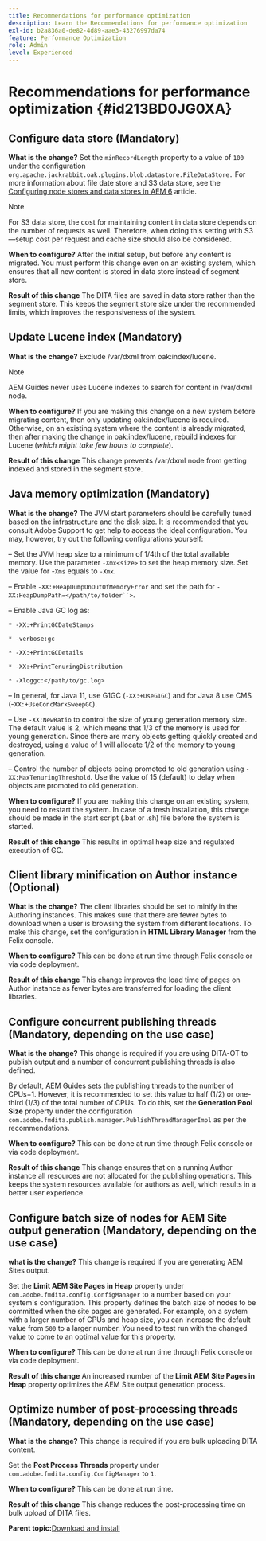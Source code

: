 ```yaml
---
title: Recommendations for performance optimization
description: Learn the Recommendations for performance optimization
exl-id: b2a836a0-de82-4d89-aae3-43276997da74
feature: Performance Optimization
role: Admin
level: Experienced
---
```

# Recommendations for performance optimization {#id213BD0JG0XA}

## Configure data store \(Mandatory\) 

**What is the change?**
Set the `minRecordLength` property to a value of `100` under the configuration `org.apache.jackrabbit.oak.plugins.blob.datastore.FileDataStore.` For more information about file date store and S3 data store, see the [Configuring node stores and data stores in AEM 6](https://helpx.adobe.com/experience-manager/6-5/sites/deploying/using/data-store-config.html) article.

>[!NOTE]
>
> For S3 data store, the cost for maintaining content in data store depends on the number of requests as well. Therefore, when doing this setting with S3—setup cost per request and cache size should also be considered.

**When to configure?**
After the initial setup, but before any content is migrated. You must perform this change even on an existing system, which ensures that all new content is stored in data store instead of segment store.

**Result of this change**
The DITA files are saved in data store rather than the segment store. This keeps the segment store size under the recommended limits, which improves the responsiveness of the system.

## Update Lucene index \(Mandatory\) 

**What is the change?**
Exclude /var/dxml from oak:index/lucene.

>[!NOTE]
>
> AEM Guides never uses Lucene indexes to search for content in /var/dxml node.

**When to configure?**
If you are making this change on a new system before migrating content, then only updating oak:index/lucene is required. Otherwise, on an existing system where the content is already migrated, then after making the change in oak:index/lucene, rebuild indexes for Lucene \(*which might take few hours to complete*\).

**Result of this change**
This change prevents /var/dxml node from getting indexed and stored in the segment store.

## Java memory optimization \(Mandatory\) 

**What is the change?**
The JVM start parameters should be carefully tuned based on the infrastructure and the disk size. It is recommended that you consult Adobe Support to get help to access the ideal configuration. You may, however, try out the following configurations yourself:

– Set the JVM heap size to a minimum of 1/4th of the total available memory. Use the parameter `-Xmx<size>` to set the heap memory size. Set the value for -`Xms` equals to `-Xmx`.

– Enable `-XX:+HeapDumpOnOutOfMemoryError` and set the path for `-XX:HeapDumpPath=</path/to/folder``>`.

– Enable Java GC log as:

`* -XX:+PrintGCDateStamps`

`* -verbose:gc`

`* -XX:+PrintGCDetails`

`* -XX:+PrintTenuringDistribution`

`* -Xloggc:</path/to/gc.log>`

– In general, for Java 11, use G1GC \(`-XX:+UseG1GC`\) and for Java 8 use CMS \(-`XX:+UseConcMarkSweepGC`\).

– Use `-XX:NewRatio` to control the size of young generation memory size. The default value is 2, which means that 1/3 of the memory is used for young generation. Since there are many objects getting quickly created and destroyed, using a value of 1 will allocate 1/2 of the memory to young generation.

– Control the number of objects being promoted to old generation using `-XX:MaxTenuringThreshold`. Use the value of 15 \(default\) to delay when objects are promoted to old generation.

**When to configure?**
If you are making this change on an existing system, you need to restart the system. In case of a fresh installation, this change should be made in the start script \(.bat or .sh\) file before the system is started.

**Result of this change**
This results in optimal heap size and regulated execution of GC.

## Client library minification on Author instance \(Optional\) 

**What is the change?**
The client libraries should be set to minify in the Authoring instances. This makes sure that there are fewer bytes to download when a user is browsing the system from different locations. To make this change, set the configuration in **HTML Library Manager** from the Felix console.

**When to configure?**
This can be done at run time through Felix console or via code deployment.

**Result of this change**
This change improves the load time of pages on Author instance as fewer bytes are transferred for loading the client libraries.

## Configure concurrent publishing threads \(Mandatory, depending on the use case\) 

**What is the change?**
This change is required if you are using DITA-OT to publish output and a number of concurrent publishing threads is also defined.

By default, AEM Guides sets the publishing threads to the number of CPUs+1. However, it is recommended to set this value to half \(1/2\) or one-third \(1/3\) of the total number of CPUs. To do this, set the **Generation Pool Size** property under the configuration `com.adobe.fmdita.publish.manager.PublishThreadManagerImpl` as per the recommendations.

**When to configure?**
This can be done at run time through Felix console or via code deployment.

**Result of this change**
This change ensures that on a running Author instance all resources are not allocated for the publishing operations. This keeps the system resources available for authors as well, which results in a better user experience.

## Configure batch size of nodes for AEM Site output generation \(Mandatory, depending on the use case\) 

**what is the change?**
This change is required if you are generating AEM Sites output.

Set the **Limit AEM Site Pages in Heap** property under `com.adobe.fmdita.config.ConfigManager` to a number based on your system's configuration. This property defines the batch size of nodes to be committed when the site pages are generated. For example, on a system with a larger number of CPUs and heap size, you can increase the default value from `500` to a larger number. You need to test run with the changed value to come to an optimal value for this property.

**When to configure?**
This can be done at run time through Felix console or via code deployment.

**Result of this change**
An increased number of the **Limit AEM Site Pages in Heap** property optimizes the AEM Site output generation process.

## Optimize number of post-processing threads \(Mandatory, depending on the use case\) 

**What is the change?**
This change is required if you are bulk uploading DITA content.

Set the **Post Process Threads** property under `com.adobe.fmdita.config.ConfigManager` to `1`.

**When to configure?**
This can be done at run time.

**Result of this change**
This change reduces the post-processing time on bulk upload of DITA files.

**Parent topic:**[Download and install](download-install.md)
